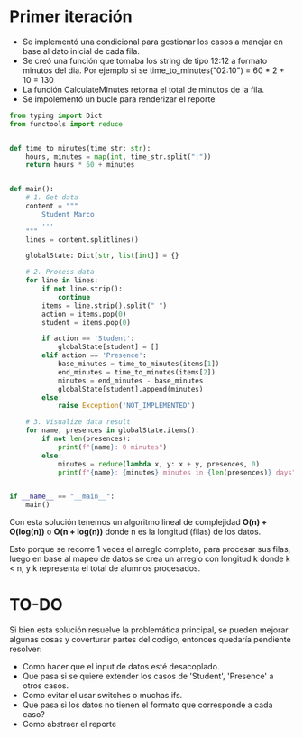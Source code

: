 # Primer iteración

- Se implementó una condicional para gestionar los casos a manejar en base al dato inicial de cada fila.
- Se creó una función que tomaba los string de tipo 12:12 a formato minutos del dia. Por ejemplo si se time_to_minutes("02:10") = 60 \* 2 + 10 = 130
- La función CalculateMinutes retorna el total de minutos de la fila.
- Se impolementó un bucle para renderizar el reporte

```python
from typing import Dict
from functools import reduce


def time_to_minutes(time_str: str):
    hours, minutes = map(int, time_str.split(":"))
    return hours * 60 + minutes


def main():
    # 1. Get data
    content = """
        Student Marco
        ...
    """
    lines = content.splitlines()

    globalState: Dict[str, list[int]] = {}

    # 2. Process data
    for line in lines:
        if not line.strip():
            continue
        items = line.strip().split(" ")
        action = items.pop(0)
        student = items.pop(0)

        if action == 'Student':
            globalState[student] = []
        elif action == 'Presence':
            base_minutes = time_to_minutes(items[1])
            end_minutes = time_to_minutes(items[2])
            minutes = end_minutes - base_minutes
            globalState[student].append(minutes)
        else:
            raise Exception('NOT_IMPLEMENTED')

    # 3. Visualize data result
    for name, presences in globalState.items():
        if not len(presences):
            print(f"{name}: 0 minutes")
        else:
            minutes = reduce(lambda x, y: x + y, presences, 0)
            print(f"{name}: {minutes} minutes in {len(presences)} days")


if __name__ == "__main__":
    main()
```

Con esta solución tenemos un algoritmo lineal de complejidad <strong>O(n) + O(log(n))</strong> o <strong>O(n + log(n))</strong> donde n es la longitud (filas) de los datos.

Esto porque se recorre 1 veces el arreglo completo, para procesar sus filas, luego en base al mapeo de datos se crea un arreglo con longitud k donde k < n, y k representa el total de alumnos procesados.

# TO-DO

Si bien esta solución resuelve la problemática principal, se pueden mejorar algunas cosas y coverturar partes del codigo, entonces quedaría pendiente resolver:

- Como hacer que el input de datos esté desacoplado.
- Que pasa si se quiere extender los casos de 'Student', 'Presence' a otros casos.
- Como evitar el usar switches o muchas ifs.
- Que pasa si los datos no tienen el formato que corresponde a cada caso?
- Como abstraer el reporte
